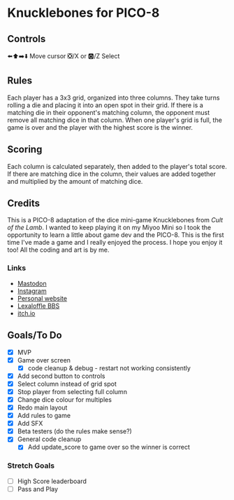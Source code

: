 # Knucklebones for PICO-8
## Controls
⬅️⬆️➡️⬇️ Move cursor ❎/X or 🅾️/Z Select
## Rules
Each player has a 3x3 grid, organized into three columns. They take turns rolling a die and placing it into an open spot in their grid. If there is a matching die in their opponent's matching column, the opponent must remove all matching dice in that column. When one player's grid is full, the game is over and the player with the highest score is the winner.
## Scoring
Each column is calculated separately, then added to the player's total score. If there are matching dice in the column, their values are added together and multiplied by the amount of matching dice.
## Credits
This is a PICO-8 adaptation of the dice mini-game Knucklebones from _Cult of the Lamb_. I wanted to keep playing it on my Miyoo Mini so I took the opportunity to learn a little about game dev and the PICO-8. This is the first time I've made a game and I really enjoyed the process. I hope you enjoy it too! All the coding and art is by me.
### Links
- [Mastodon](https://mstdn.ca/@glenrj)
- [Instagram](https://www.instagram.com/cloudsandbushes/)
- [Personal website](glenmccann.com)
- [Lexaloffle BBS](https://www.lexaloffle.com/bbs/?pid=151507#p)
- [itch.io](https://glenrj.itch.io/knucklebones-for-pico-8)

## Goals/To Do
- [x] MVP
- [x] Game over screen
    - [x] code cleanup & debug - restart not working consistently
- [x] Add second button to controls
- [x] Select column instead of grid spot
- [x] Stop player from selecting full column
- [x] Change dice colour for multiples
- [x] Redo main layout
- [x] Add rules to game
- [x] Add SFX
- [x] Beta testers (do the rules make sense?)
- [x] General code cleanup
    - [x] Add update_score to game over so the winner is correct
### Stretch Goals
- [ ] High Score leaderboard
- [ ] Pass and Play